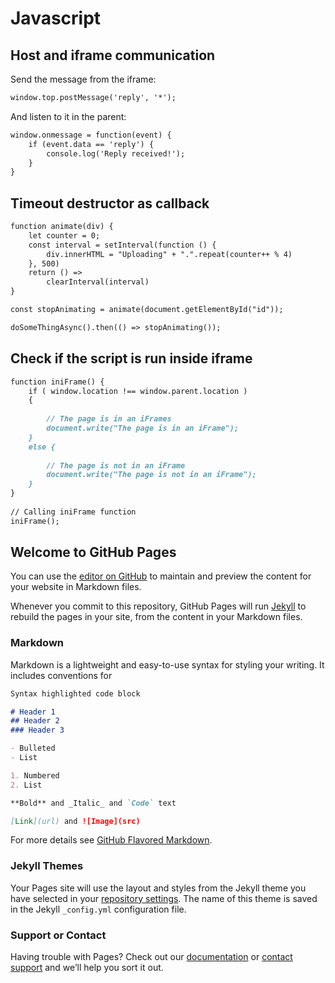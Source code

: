 # Javascript

## Host and iframe communication

Send the message from the iframe:
```markdown
window.top.postMessage('reply', '*');
```
And listen to it in the parent:
```markdown
window.onmessage = function(event) {
    if (event.data == 'reply') {
        console.log('Reply received!');
    }
}
```

## Timeout destructor as callback

```markdown
function animate(div) {
    let counter = 0;
    const interval = setInterval(function () {
        div.innerHTML = "Uploading" + ".".repeat(counter++ % 4)
    }, 500)
    return () =>
        clearInterval(interval)
}

const stopAnimating = animate(document.getElementById("id"));

doSomeThingAsync().then(() => stopAnimating());
```

## Check if the script is run inside iframe

```markdown
function iniFrame() { 
    if ( window.location !== window.parent.location ) 
    { 
      
        // The page is in an iFrames 
        document.write("The page is in an iFrame"); 
    }  
    else { 
          
        // The page is not in an iFrame 
        document.write("The page is not in an iFrame"); 
    } 
} 
  
// Calling iniFrame function 
iniFrame(); 
```

## Welcome to GitHub Pages

You can use the [editor on GitHub](https://github.com/Larzs/code/edit/master/README.md) to maintain and preview the content for your website in Markdown files.

Whenever you commit to this repository, GitHub Pages will run [Jekyll](https://jekyllrb.com/) to rebuild the pages in your site, from the content in your Markdown files.

### Markdown

Markdown is a lightweight and easy-to-use syntax for styling your writing. It includes conventions for

```markdown
Syntax highlighted code block

# Header 1
## Header 2
### Header 3

- Bulleted
- List

1. Numbered
2. List

**Bold** and _Italic_ and `Code` text

[Link](url) and ![Image](src)
```

For more details see [GitHub Flavored Markdown](https://guides.github.com/features/mastering-markdown/).

### Jekyll Themes

Your Pages site will use the layout and styles from the Jekyll theme you have selected in your [repository settings](https://github.com/Larzs/code/settings). The name of this theme is saved in the Jekyll `_config.yml` configuration file.

### Support or Contact

Having trouble with Pages? Check out our [documentation](https://help.github.com/categories/github-pages-basics/) or [contact support](https://github.com/contact) and we’ll help you sort it out.
